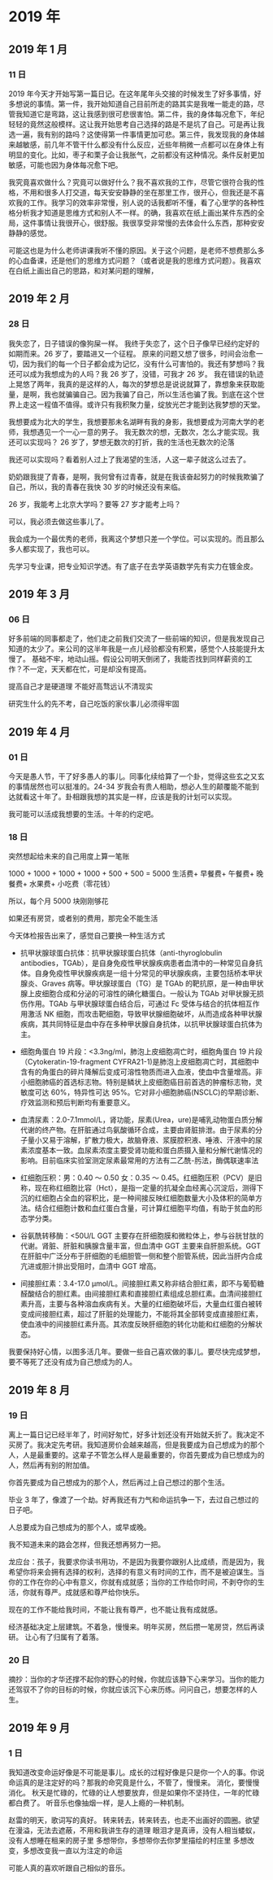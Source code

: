 # 2019 年

## 2019 年 1 月

### 11 日

2019 年今天才开始写第一篇日记。在这年尾年头交接的时候发生了好多事情，好多想说的事情。第一件，我开始知道自己目前所走的路其实是我唯一能走的路，尽管我知道它是弯路，这让我感到很可悲很害怕。第二件，我的身体每况愈下，年纪轻轻的竟然这般模样。这让我开始思考自己选择的路是不是坑了自己。可是再让我选一遍，我有别的路吗？这使得第一件事情更加可悲。第三件，我发现我的身体越来越敏感，前几年不管干什么都没有什么反应，近些年稍微一点都可以在身体上有明显的变化。比如，枣子和栗子会让我胀气，之前都没有这种情况。条件反射更加敏感，可能也因为身体每况愈下吧。

我究竟喜欢做什么？究竟可以做好什么？我不喜欢我的工作，尽管它很符合我的性格，不用和很多人打交道，每天安安静静的坐在那里工作，很开心，但我还是不喜欢我的工作。我学习的效率非常慢，别人说的话我都听不懂，看了心里学的各种性格分析我才知道是思维方式和别人不一样。的确，我喜欢在纸上画出某件东西的全局，这件事情让我很开心，很舒服。我很享受非常慢的去体会什么东西，那种安安静静的感觉。

可能这也是为什么老师讲课我听不懂的原因。关于这个问题，是老师不想费那么多的心血备课，还是他们的思维方式问题？（或者说是我的思维方式问题）。我喜欢在白纸上画出自己的思路，和对某问题的理解，

## 2019 年 2 月

### 28 日

我失恋了，日子错误的像狗屎一样。
我终于失恋了，这个日子像早已经约定好的如期而来。26 岁了，要踏进又一个征程。
原来的问题又想了很多，时间会治愈一切，因为我们的每一个日子都会成为记忆，没有什么可害怕的。我还有梦想吗？我还可以成为我想成为的人吗？我 26 岁了，没错，可我才 26 岁。
我在错误的轨迹上晃悠了两年，我真的是这样的人，每次的梦想总是说说就算了，靠想象来获取能量，是啊，我也就骗骗自己。因为我骗了自己，所以生活也骗了我。到底在这个世界上走这一程值不值得。或许只有我积聚力量，绽放光芒才能到达我梦想的天堂。

我想要成为北大的学生，我想要那未名湖畔有我的身影，我想要成为河南大学的老师，我想遇见一个一心一意的男子。
我无数次的想，无数次，怎么才能实现。我还可以实现吗？
26 岁了，梦想无数次的打折，我的生活也无数次的沦落

我还可以实现吗？看着别人过上了我渴望的生活，人这一辈子就这么过去了。

奶奶跟我提了青春，是啊，我何曾有过青春，就是在我该奋起努力的时候我欺骗了自己，所以，我的青春在我快 30 岁的时候还没有来临。

26 岁，我能考上北京大学吗？要等 27 岁才能考上吗？

可以，我必须去做这些事儿了。

我会成为一个最优秀的老师，我离这个梦想只差一个学位。可以实现的。而且那么多人都实现了，我也可以。

先学习专业课，把专业知识学透。有了底子在去学英语数学先有实力在镀金皮。

## 2019 年 3 月

### 06 日

好多前端的同事都走了，他们走之前我们交流了一些前端的知识，但是我发现自己知道的太少了。来公司的这半年我是一点儿经验都没有积累，感觉个人技能提升太慢了。
基础不牢，地动山摇。假设公司明天倒闭了，我能否找到同样薪资的工作？不一定，天天都在忙，可是却没有提高。

提高自己才是硬道理
不能好高骛远认不清现实

研究生什么的先不考，自己吃饭的家伙事儿必须得牢固

## 2019 年 4 月

### 01 日

今天是愚人节，干了好多愚人的事儿。同事化续给算了一个卦，觉得这些玄之又玄的事情居然也可以挺准的。24-34 岁我会有贵人相助，想必人生的颠覆能不能到达就看这十年了。卦相跟我想的其实是一样，应该是我的计划可以实现。

我可能可以活成我想要的生活。十年的约定吧。

### 18 日

突然想起给未来的自己用度上算一笔账

1000 + 1000 + 1000 + 1000 + 500 + 500 = 5000
生活费+ 早餐费+ 午餐费+ 晚餐费+ 水果费+ 小吃费（零花钱）

所以，每个月 5000 块刚刚够花

如果还有房贷，或者别的费用，那完全不能生活

今天体检报告出来了，感觉自己要换一种生活方式

-   抗甲状腺球蛋白抗体：抗甲状腺球蛋白抗体（anti-thyroglobulin antibodies，TGAb），是自身免疫性甲状腺疾病患者血清中的一种常见自身抗体。自身免疫性甲状腺疾病是一组十分常见的甲状腺疾病，主要包括桥本甲状腺炎、Graves 病等。甲状腺球蛋白（TG）是 TGAb 的靶抗原，是一种由甲状腺上皮细胞合成和分泌的可溶性的碘化糖蛋白。一般认为 TGAb 对甲状腺无损伤作用。TGAb 与甲状腺球蛋白结合后，可通过 Fc 受体与结合的抗体相互作用激活 NK 细胞，而攻击靶细胞，导致甲状腺细胞破坏，从而造成各种甲状腺疾病，其共同特征是血中存在多种甲状腺自身抗体，以抗甲状腺球蛋白抗体为主。

-   细胞角蛋白 19 片段：<3.3ng/ml，肺泡上皮细胞凋亡时，细胞角蛋白 19 片段（Cytokeratin-19-fragment CYFRA21-1)是肺泡上皮细胞凋亡时，其细胞中含有的角蛋白的碎片降解后变成可溶性物质而进入血液，使血中含量增高。非小细胞肺癌的首选标志物。特别是鳞状上皮细胞癌目前首选的肿瘤标志物，灵敏度可达 60%，特异性可达 95%。它对非小细胞肺癌(NSCLC)的早期诊断、疗效监测和预后判断均有重要意义。

-   血清尿素：2.0-7.1mmol/L，肾功能，尿素(Urea，ure)是哺乳动物蛋白质分解代谢的终产物。在肝脏通过鸟氨酸循环合成，主要由肾脏排泄。由于尿素的分子量小又易于溶解，扩散力极大，故脑脊液、浆膜腔积液、唾液、汗液中的尿素浓度基本一致。血尿素浓度主要受肾功能和蛋白质摄入量和分解代谢情况的影响。目前临床实验室测定尿素最常用的方法有二乙酰-肟法，酶偶联速率法

-   红细胞压积：男：0.40 ～ 0.50 女：0.35 ～ 0.45。红细胞压积（PCV）是旧称，现在称红细胞比容（Hct），是指一定量的抗凝全血经离心沉淀后，测得下沉的红细胞占全血的容积比，是一种间接反映红细胞数量大小及体积的简单方法。结合红细胞计数和血红蛋白含量，可计算红细胞平均值，有助于贫血的形态学分类。

-   谷氨酰转移酶：<50U/L GGT 主要存在肝细胞膜和微粒体上，参与谷胱甘肽的代谢。肾脏、肝脏和胰腺含量丰富，但血清中 GGT 主要来自肝胆系统。GGT 在肝脏中广泛分布于肝细胞的毛细胆管一侧和整个胆管系统，因此当肝内合成亢进或胆汁排出受阻时，血清中 GGT 增高。

-   间接胆红素：3.4-17.0 μmol/L。间接胆红素又称非结合胆红素，即不与葡萄糖醛酸结合的胆红素。由间接胆红素和直接胆红素组成总胆红素。血清间接胆红素升高，主要与各种溶血疾病有关。大量的红细胞破坏后，大量血红蛋白被转变成间接胆红素，超过了肝脏的处理能力，不能将其全部转变成直接胆红素，使血液中的间接胆红素升高。其浓度反映肝细胞的转化功能和红细胞的分解状态。

我要保持好心情，以图多活几年。要做一些自己喜欢做的事儿。要尽快完成梦想，要不等死了还没有成为自己想成为的人。

## 2019 年 8 月

### 19 日

离上一篇日记已经半年了，时间好匆忙，好多计划还没有开始就夭折了。我决定不买房了。我决定先考研。我知道房价会越来越高，但是我要成为自己想成为的那个人，人是最重要的。这辈子不管怎么样人是最重要的，你首先要成为自已想成为的人，然后再有别的附加值。

你首先要成为自己想成为的那个人，然后再过上自己想过的那个生活。

毕业 3 年了，像渡了一个劫。好再我还有力气和命运抗争一下，去过自己想过的日子吧。

人总要成为自己想成为的那个人，或早或晚。

我不知道未来的路会怎样，但我还想再努力一把。

龙应台：孩子，我要求你读书用功，不是因为我要你跟别人比成绩，而是因为，我希望你将来会拥有选择的权利，选择的有意义有时间的工作，而不是被迫谋生。当你的工作在你的心中有意义，你就有成就感；当你的工作给你时间，不剥夺你的生活，你就有尊严。成就感和尊严给你快乐。

现在的工作不能给我时间，不能让我有尊严，也不能让我有成就感。

经济基础决定上层建筑。不着急，慢慢来。明年买房，然后攒一笔房贷，然后再读研。
让心有了归属有了着落。

### 20 日

摘抄：当你的才华还撑不起你的野心的时候，你就应该静下心来学习。当你的能力还驾驭不了你的目标的时候，你就应该沉下心来历练。问问自己，想要怎样的人生。

## 2019 年 9 月

### 1 日

我知道改变命运好像是不可能是事儿。成长的过程好像是只是你一个人的事。你说命运真的是注定好的吗？那我的命究竟是什么，不管了，慢慢来。
消化，要慢慢消化。
秋天是忙碌的，忙碌的让人想要放弃，但是如果你不坚持住，一年的忙碌都白费了。
听音乐也像抽烟一样，是人上瘾的一种机制。

赵雷的明天，歌词写的真好。
转来转去，转来转去，也走不出画好的圆圈。欲望在漫溢，无法去遮蔽，不用和我讲生存的道理
眼泪才是真谛，没有人相当蝼蚁，没有人想睡在租来的房子里
多想带你，多想带你去你梦里描绘的村庄里
多想改变，多想改变我一直以为注定的命运

可能人真的喜欢听跟自己相似的音乐。
